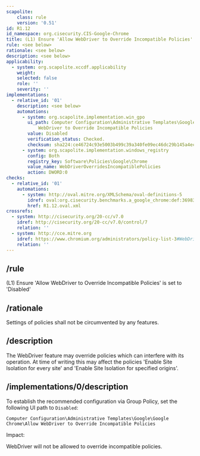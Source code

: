 ```yaml
---
scapolite:
    class: rule
    version: '0.51'
id: R1.12
id_namespace: org.cisecurity.CIS-Google-Chrome
title: (L1) Ensure 'Allow WebDriver to Override Incompatible Policies' is set to 'Disabled'
rule: <see below>
rationale: <see below>
description: <see below>
applicability:
  - system: org.scapolite.xccdf.applicability
    weight:
    selected: false
    role: ''
    severity: ''
implementations:
  - relative_id: '01'
    description: <see below>
    automations:
      - system: org.scapolite.implementation.win_gpo
        ui_path: Computer Configuration\Administrative Templates\Google\Google Chrome\Allow
            WebDriver to Override Incompatible Policies
        value: Disabled
        verification_status: Checked.
        checksum: sha224:ce46724c93e5003b499c39a340fe09ec46dc29b145a4ec78c33b73bc
      - system: org.scapolite.implementation.windows_registry
        config: Both
        registry_key: Software\Policies\Google\Chrome
        value_name: WebDriverOverridesIncompatiblePolicies
        action: DWORD:0
checks:
  - relative_id: '01'
    automations:
      - system: http://oval.mitre.org/XMLSchema/oval-definitions-5
        idref: oval:org.cisecurity.benchmarks.a_google_chrome:def:36983600
        href: R1.12.oval.xml
crossrefs:
  - system: http://cisecurity.org/20-cc/v7.0
    idref: http://cisecurity.org/20-cc/v7.0/control/7
    relation: ''
  - system: http://cce.mitre.org
    idref: https://www.chromium.org/administrators/policy-list-3#WebDriverOverridesIncompatiblePolicies
    relation: ''
---
```



## /rule

(L1) Ensure 'Allow WebDriver to Override Incompatible Policies' is set
to 'Disabled'

## /rationale

Settings of policies shall not be circumvented by any features.

## /description

The WebDriver feature may override policies which can interfere with its
operation. At time of writing this may affect the policies 'Enable Site
Isolation for every site' and 'Enable Site Isolation for specified
origins'.

## /implementations/0/description

To establish the recommended configuration via Group Policy, set the
following UI path to `Disabled`:

`Computer Configuration\Administrative Templates\Google\Google Chrome\Allow WebDriver to Override Incompatible Policies`

Impact:

WebDriver will not be allowed to override incompatible policies.
